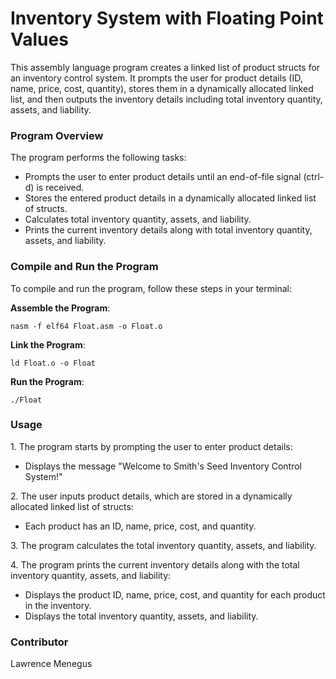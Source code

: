 # Inventory System with Floating Point Values
<p>This assembly language program creates a linked list of product structs for an inventory control system. It prompts the user for product details (ID, name, price, cost, quantity), stores them in a dynamically allocated linked list, and then outputs the inventory details including total inventory quantity, assets, and liability.</p>

### Program Overview
<p>The program performs the following tasks:</p>
<ul>
    <li>Prompts the user to enter product details until an end-of-file signal (ctrl-d) is received.</li>
    <li>Stores the entered product details in a dynamically allocated linked list of structs.</li>
    <li>Calculates total inventory quantity, assets, and liability.</li>
    <li>Prints the current inventory details along with total inventory quantity, assets, and liability.</li>
</ul>

### Compile and Run the Program
<p>To compile and run the program, follow these steps in your terminal:</p>
<b>Assemble the Program</b>:
<pre><code>nasm -f elf64 Float.asm -o Float.o</code></pre>
<b>Link the Program</b>:

<pre><code>ld Float.o -o Float</code></pre>
<b>Run the Program</b>:

<pre><code>./Float</code></pre>

### Usage
<p>1. The program starts by prompting the user to enter product details:</p>
<ul>
    <li>Displays the message "Welcome to Smith's Seed Inventory Control System!"</li>
</ul>
<p>2. The user inputs product details, which are stored in a dynamically allocated linked list of structs:</p>
<ul>
    <li>Each product has an ID, name, price, cost, and quantity.</li>
</ul>
<p>3. The program calculates the total inventory quantity, assets, and liability.</p>
<p>4. The program prints the current inventory details along with the total inventory quantity, assets, and liability:</p>
<ul>
    <li>Displays the product ID, name, price, cost, and quantity for each product in the inventory.</li>
    <li>Displays the total inventory quantity, assets, and liability.</li>
</ul>

### Contributor 
<p>Lawrence Menegus</p>
